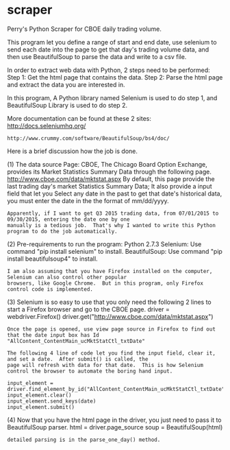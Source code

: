 # scraper
Perry's Python Scraper for CBOE daily trading volume.

This program let you define a range of start and end date, use selenium to send each date into the page to get that day's
trading volume data, and then use BeautifulSoup to parse the data and write to a csv file.

In order to extract web data with Python, 2 steps need to be performed:
    Step 1: Get the html page that contains the data.
    Step 2: Parse the html page and extract the data you are interested in.

In this program, A Python library named Selenium is used to do step 1, and BeautifulSoup Library is used to do step 2.

More documentation can be found at these 2 sites:
    http://docs.seleniumhq.org/
    
    http://www.crummy.com/software/BeautifulSoup/bs4/doc/

Here is a brief discussion how the job is done.

(1) The data source Page:
    CBOE, The Chicago Board Option Exchange, provides its Market Statistics Summary Data through the following page.
        http://www.cboe.com/data/mktstat.aspx
    By default, this page provide the last trading day's market Statistics Summary Data; It also provide a input field that
    let you Select any date in the past to get that date's historical data, you must enter the date in the the format of
    mm/dd/yyyy.

    Apparently, if I want to get Q3 2015 trading data, from 07/01/2015 to 09/30/2015, entering the date one by one 
    manually is a tedious job.  That's why I wanted to write this Python program to do the job automatically.

(2) Pre-requirements to run the program:
    Python 2.7.3
    Selenium: Use command "pip install selenium" to install.
    BeautifulSoup: Use command "pip install beautifulsoup4" to install.

    I am also assuming that you have Firefox installed on the computer, Selenium can also control other popular
    browsers, like Google Chrome.  But in this program, only Firefox control code is implemented.

(3) Selenium is so easy to use that you only need the following 2 lines to start a Firefox browser and go to the CBOE page.
      driver = webdriver.Firefox()
      driver.get("http://www.cboe.com/data/mktstat.aspx")

    Once the page is opened, use view page source in Firefox to find out that the date input box has Id 
    "AllContent_ContentMain_ucMktStatCtl_txtDate"

    The following 4 line of code let you find the input field, clear it, and set a date.  After submit() is called, the
    page will refresh with data for that date.  This is how Selenium control the browser to automate the boring hand input.

    input_element = driver.find_element_by_id("AllContent_ContentMain_ucMktStatCtl_txtDate")
    input_element.clear()
    input_element.send_keys(date)
    input_element.submit()

(4) Now that you have the html page in the driver, you just need to pass it to BeautifulSoup parser.
    html = driver.page_source
    soup = BeautifulSoup(html)

    detailed parsing is in the parse_one_day() method.
